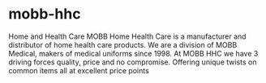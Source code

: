 # mobb-hhc
Home and Health Care
MOBB Home Health Care is a manufacturer and distributor of home health care products. We are a division of MOBB Medical, makers of medical uniforms since 1998. At MOBB HHC we have 3 driving forces quality, price and no compromise. Offering unique twists on common items all at excellent price points
